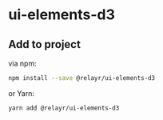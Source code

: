 # ui-elements-d3

## Add to project

via npm:

```bash
npm install --save @relayr/ui-elements-d3
```

or Yarn:
```bash
yarn add @relayr/ui-elements-d3
```
